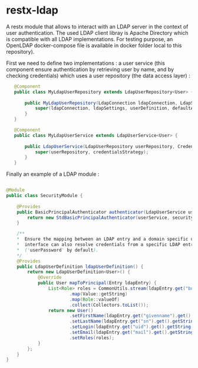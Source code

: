 restx-ldap
=========
A restx module that allows to interact with an LDAP server in the context of user authentication.
The used LDAP client libray is Apache Directory which is compatible with all LDAP implementations. 
For testing purpose, an OpenLDAP docker-compose file is available in docker folder local to this repository).

First we need to define two implementations : a user service (this component ensure authentication by retrieving user by name, and by checking credentials) 
which uses a user repository (the data access layer) :

```java
   @Component
   public class MyLdapUserRepository extends LdapUserRepository<User> {
   
       public MyLdapUserRepository(LdapConnection ldapConnection, LdapSettings ldapSettings, LdapUserDefinition userDefinition, User defaultAdmin) {
           super(ldapConnection, ldapSettings, userDefinition, defaultAdmin);
       }
   }
```
   
```java
   @Component
   public class MyLdapUserService extends LdapUserService<User> {
   
       public LdapUserService(LdapUserRepository userRepository, CredentialsStrategy credentialsStrategy) {
           super(userRepository, credentialsStrategy);
       }
   }
```

Finally an example of a LDAP module :

```java

@Module
public class SecurityModule {
    
    @Provides
    public BasicPrincipalAuthenticator authenticator(LdapUserService userService, SecuritySettings securitySettings) {
        return new StdBasicPrincipalAuthenticator(userService, securitySettings);
    }

    /**
    *  Ensure the mapping between an LDAP entry and a domain specific user. The
    *  interface can also resolve credentials from a specific LDAP entry's field 
    *  ('userPassword' by default). 
    */
    @Provides
    public LdapUserDefinition ldapUserDefinition() {
        return new LdapUserDefinition<User>() {
            @Override
            public User mapToPrincipal(Entry ldapEntry) {
                List<Role> roles = CommonUtils.stream(ldapEntry.get("businessCategory"))
                        .map(Value::getString)
                        .map(Role::valueOf)
                        .collect(Collectors.toList());
                return new User()
                        .setFirstName(ldapEntry.get("givenname").get().getString())
                        .setLastName(ldapEntry.get("sn").get().getString())
                        .setLogin(ldapEntry.get("uid").get().getString())
                        .setEmail(ldapEntry.get("mail").get().getString())
                        .setRoles(roles);
            }
        };
    }
}
```
